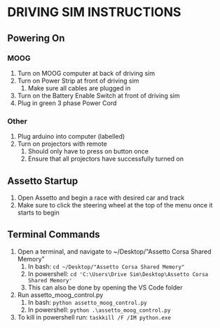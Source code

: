 # DRIVING SIM INSTRUCTIONS

## Powering On
### MOOG
1. Turn on MOOG computer at back of driving sim
2. Turn on Power Strip at front of driving sim
    1. Make sure all cables are plugged in
3. Turn on the Battery Enable Switch at front of driving sim
4. Plug in green 3 phase Power Cord
### Other
1. Plug arduino into computer (labelled)
2. Turn on projectors with remote
    1. Should only have to press on button once
    2. Ensure that all projectors have successfully turned on


## Assetto Startup
1. Open Assetto and begin a race with desired car and track
2. Make sure to click the steering wheel at the top of the menu once it starts to begin

## Terminal Commands
1. Open a terminal, and navigate to ~/Desktop/"Assetto Corsa Shared Memory"
    1. In bash:
        ``` cd ~/Desktop/"Assetto Corsa Shared Memory" ```
    2. In powershell:
        ``` cd 'C:\Users\Drive Sim\Desktop\Assetto Corsa Shared Memory' ```
    3. This can also be done by opening the VS Code folder
2. Run assetto_moog_control.py
    1. In bash:
        ``` python assetto_moog_control.py ```
    2. In powershell:
        ``` python .\assetto_moog_control.py ```
3. To kill in powershell run:
    ``` taskkill /F /IM python.exe ```

